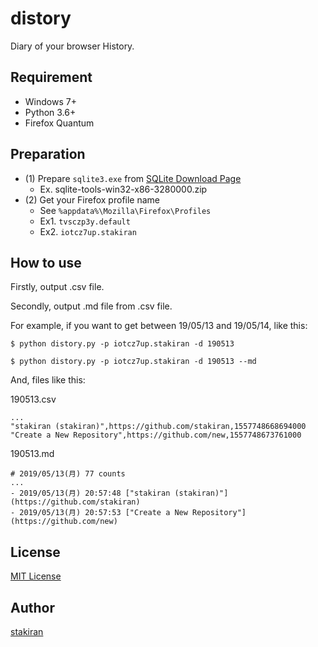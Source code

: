# distory
Diary of your browser History.

## Requirement
- Windows 7+
- Python 3.6+
- Firefox Quantum

## Preparation
- (1) Prepare `sqlite3.exe` from [SQLite Download Page](https://www.sqlite.org/download.html)
  - Ex. sqlite-tools-win32-x86-3280000.zip
- (2) Get your Firefox profile name
  - See `%appdata%\Mozilla\Firefox\Profiles`
  - Ex1. `tvsczp3y.default`
  - Ex2. `iotcz7up.stakiran`

## How to use
Firstly, output .csv file.

Secondly, output .md file from .csv file.

For example, if you want to get between 19/05/13 and 19/05/14, like this:

```
$ python distory.py -p iotcz7up.stakiran -d 190513

$ python distory.py -p iotcz7up.stakiran -d 190513 --md
```

And, files like this:

190513.csv

```
...
"stakiran (stakiran)",https://github.com/stakiran,1557748668694000
"Create a New Repository",https://github.com/new,1557748673761000
```

190513.md

```
# 2019/05/13(月) 77 counts
...
- 2019/05/13(月) 20:57:48 ["stakiran (stakiran)"](https://github.com/stakiran)
- 2019/05/13(月) 20:57:53 ["Create a New Repository"](https://github.com/new)
```

## License
[MIT License](LICENSE)

## Author
[stakiran](https://github.com/stakiran)
